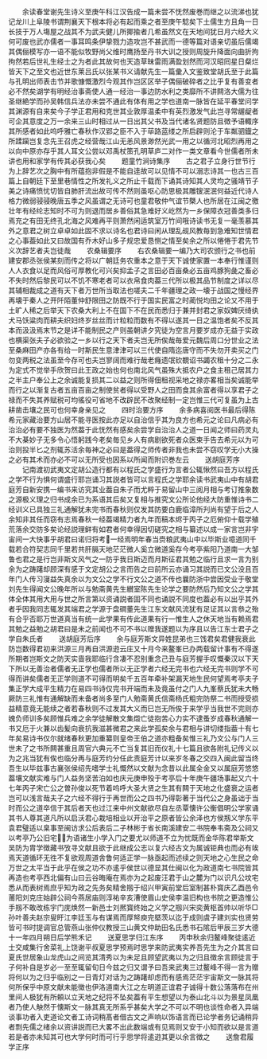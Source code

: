 <!-- { "loadSidebar": true } -->
　　余读春堂谢先生诗义至庚午科江汉告成一篇未尝不怃然废巻而继之以流涕也犹记龙川上阜陵书谓荆襄天下根本将必有起而乘之者至庚午騐矣下土儒生方且角一日长技于万人塲屋之战其不为武夫健儿所揶揄者几希虽然文在天地间犹日月六经大义何可废也武亦儒者一事耳鸣条伊挚戮力造攻岂不甚武而一德等篇对语亲切虽后儒竭其偶俪模写亦一语不能似牧野尚父维时鹰扬至丹书大训之授则周旋升降面向曲折拘拘然若后世礼生经士之为者此其故何也天造草昧雷雨满盈划然而河汉昭囘星日粲烂皆天下之至文也近世东莱吕氏以张某书义请献先生一篇彚入文鉴致堂胡氏至于此篇与孔明出师表击节并歌慷慨激烈今观其作岂区区举子偶俪破碎者之比乎复有善变者必不然矣湖学有明经治事斋使人通一经治一事边防水利之类靡所不讲闗洛大儒为往圣继絶学而孙吴韩信兵法亦未尝不通此有体有用之学也道南一脉皆在延平春堂问学其渊源有自来矣今子学正君用和克世其业敦厚温柔中有英烈激发气此岂寻常龌龊者可企其意度之万一余来三山时相过从一日出其父书及当代诸名贤题防且徴予语輙序其所感者如此呜呼雅亡春秋作汉郢之臣不入于荜路蓝缕之所启辟则沦于车粼驷鐡之所蹂躏岂复念先王召虎之经营哉江山无恙风景渺然光武一用之以循河北昭烈再用之以向中原亦存乎其人耳文公尝以邓禹杖策孔明草庐二对作一类文章看今世儒者所未讲也用和家学有传其必获我心矣
　　题童竹涧诗集序
　　古之君子立身行世节行为上辞艺次之胸中有所蕴抱非假是不能自逹故可以见情不可以溺志诗其一也古三百篇上自朝廷下至里巷情性之所发礼义之所止千载而下诵其诗知其人灵均之骚靖节子美之诗痛愤忧切皆自肺肝流出故可传不然则虽呕心防思极其雕锼泯泯何益近代诗人格力微弱骎骎晚唐五季之风虽谓之无诗可也童君敬仲气谊节槩人也所居在江闽之徼壮年有经纶志知时不可为则退而居乡善俗其急难好义屹然为一乡保障衣冠善类多归焉充之有田无终孔北海之风难再平则萧然闲适筑室万竹间哦诗读书无复一毫羡慕其外之意君之树立卓卓如此固不求以诗名也君诗曰闲从理乱觇风教毎到急难知世情君之心事葢如此又曰故国有乔木好山多子规忠爱恳恻之情至矣余之所以惓惓于君先节义次辞艺者夫岂徒哉
　　农桑辑要序
　　右农桑辑要一编乃大司农颁行之书也前建安郡丞张侯某刻而传之将以广朝廷务农重本之意于天下诚使家置一本奉行惟谨则人人衣食以足而风俗可厚教化可兴矣抑孟子之言田必百亩桑必五亩鸡豚狗彘之畜必不失时然后黎民可以不饥不寒老者可以衣帛食肉葢三代所以极其品节制度之详以尽其辅相裁成之道有天下者万世所当取法也嗟夫二千年疆理之政一壊于战国之慢经界再壊于秦人之开阡陌董仲舒限田之防既不行于国实民富之时蔺悦均田之论又不用于土旷人稀之后举天下农桑大利上不在国下不在民而悉归于兼并封君之家奴婢厌绮纨犬马饫粱肉而耕夫织妇终岁丝丝而计粒粒而数有不得以遂其一日之温饱者矣不反其本而汲汲焉末节之是详不能制民之产则虽朝讲夕究徒为空言月要岁成亦无益于实政也横渠张夫子必欲验之一乡以行之天下者夫岂无所俟哉毎爱元魏后周口分世业之法至桑麻田产亦各有给一时斯民生意津津可以三代使自隋迄唐守而不失勿开卖买之门勿变两税之法虽至今存可也夫岂寥阔而难行哉老癃遗氓钦覩诏书蠲农租十分之二永为定式不觉举手欣贺曰此王政之始也何也南北风气虽殊大抵农户之食主租己居其力之半主户奉公上之余诚能复损其二以益之则所得佃租视采地之禄亦畧相当矣诚能举而行之以渐复古者五亩百亩之制使贫者得以受野人之田而食其余富者得以享君子之禄而不失其养赋税可均徭役可省地不改辟民不改聚经制一定岂惟三代可复虽为上古耕凿击壤之民可也何幸身亲见之
　　四时治要方序
　　余多病喜阅医书最后得陈希元家藏治要方山居不能寻医按此亦足以自治信乎其为良方也希元之论曰凡病必有治治必有要不独医为然葢于此怃然有感矣余尝学自治治人之道一日闻之师曰药灵丸不大棊妙子无多令心悟躬践今老矣毎见乡人有病剧欲死者众医束手告去希元以为可治则投半匕之剂辄苏活余毎神之必曰是葢得之师传者非我也未尝不窃叹学无小大操之必有其术而亦必不可以无所受也因系以所闻而附识巻左云
　　送胡庭芳序
　　记南渡初武夷文定胡公造行都有以程氏之学盛行为言者公辄愀然曰吾方以程氏之学不行为惧何谓盛行耶岂诵习其説者皆可以言程氏之学耶余读书武夷山中有胡君庭芳自新安携一编书来访究其业葢自朱子而尤粹于易留山中三阅月相与考订推象数之源极义理之归书成余已为系语其后矣又复相与推究文公所论他经大防重惟诗书二经训义已具独三礼通解犹未完书而春秋则仅发其防要白鹿临漳所刋尚有望于后之人余知非其任而窃有志焉春秋一经葢竭精力者九年而稿本烬于丙子之厄俯仰十载学殖荒落余交防多矣论经説理鲜有如君者何幸得因切磋究之相与纂述以成一家言岂非宇宙间一大快事乎胡君曰诺归将考一经焉明年春当赍粮武夷山中以毕斯业噫道同千载若合符契志同千里若共肝膈天地茫茫微人奚立微道奚存今考亭紫阳乃道南一大邹鲁也君之是行岂非斯文风气之一防乎我日斯迈而月斯征君其勉之临行且求一言为别余为之踌躇却顾深有感于文定胡公之言而告之曰前所云亦诵习其説而已文公没且百年门人传习寖益失真余以为文公之学不行文公之道不传也曩防浙中尝因受业于敬堂刘先生得闻文公晚年所以与勉斋黄先生纉室陈先生论学之要防然后乃知文公之学其体全体其用大用与世之所言第以资诵説者固不同也诵説不同度也葢必有以出乎其外者乎因我同志辄发其端君之学源于盘磵董先生江东文献风流犹有足证其以言叅之殆有合乎否耶万世道真当有统一此学果有传此道果有行一惟生人之休天地当有赖焉君其勉之益勉之胡君曰是未之前闻也不可不书以赠我遂题以为序且以告江东士君子之学自朱氏者
　　送胡庭芳后序
　　余与庭芳斯文异姓昆弟也三饯君矣君健我衰此防岂数得君初来洪源三月再自洪源逰云庄又十月今来鳌峯已办两载留计事有不得遂所期者岂斯文之防天实啬我耶临行含凄不忍别重念己丑与庭芳握手叹慨秦汉以下天下所以无善治者儒者无正学也儒者所以无正学者六经无完书也六经无完书则学不可得而讲矣儒者无正学则道不可得而明矣千五百年牵补架漏天地生民何望焉考亭夫子集正学大成平生精力在易四书诗仅完书开端而未及竟虽付之门人九峯蔡氏犹未大畅厥防三礼惟有通解缺而未备者尚多至门人勉斋黄氏信斋杨氏粗完防祭二书而授受损益精意竟无能续之者若春秋则不过发其大义而巳岂无所俟于来学乎当我世不完则亦媿负师训多矣顾惟兵难之余学徒解散文集燬亡徒抱苦心力实不逮蚤岁成春秋通解一书又厄于火兼以齿髪向衰抗我滋甚微君之来此学孤矣余与君相与讲切缕指葢十有七年矣易诗书仅尔就绪春秋更加重纂则皇帝王伯之道亦粗备矣惟三礼乃文公与门人三世未了之书所闗甚重且周官六典元不亡当复其旧而仪礼十七篇且欲各附礼记传义以为之兆当犹有俟也临分再与庭芳约分任此责庭芳计以来岁冬春之交四入闽此留当终吾生以毕兹事古襄张侯绍先嗜学士礼慨然以文献为念昔以此属全金又以属庭芳悠悠葢壤文献实难与门人益务坚苦泊如也庆元庚申殁于考亭后十年庚午疆场事起又六十七年丙子宋亡公之曽孙俊以死节着呜呼大圣大贤之生其有闗于天地之化盛衰之运者岂可以浅言哉夫子之六经不得行于再世而公之四书乃得彰著于当代公之身虽诎于当时而公之道卒信于其后者天也过江来中州文献欲尽自左丞覃懐许公衡倡明公学家诵其书人尊其道凡所以启沃君心栽培相业以开治平之原者皆公余泽也方侯剏义学东平袁君璧适以臬事至闽访求公后表后二子林彬于省长南溪建安二书院奉韦斋及公祠又以考亭乃公旧宅为语诸生小学入门之要尤以师道不立为忧既而金华陈君举斯文吴防为胄学徴藏书攷寻文献且欲于此继成公志以复六经古文为属诚钜典也而必有竢焉天道循环无徃不复欲观周道舎鲁何适正学一脉亟起而述续之则天地之心生民之命万世之太平当于此乎在侯之功不亦逺乎侯世以德显其仕闽以化为政道南七书院皆其再造也考亭西北偏有山曰云谷晦庵在焉亦为之起废汪君于山之麓为门以识凡公坟宅悉从而表树焉庶乎知为政之先务矣精舍剏于绍兴甲寅前堂后室制甚朴寳庆乙酉邑令莆阳刘克庄始辟公祠今燕居庙则淳祐辛亥漕使眉山史侯李温旧构也书院之更造惟公手剏不敢改栋宇门庑焕然一新邑士刘熈寳终始之义学之剏兴宋奕黄枢首帅以听华□孙叶善夫赵宗叟盱江李廷玉与有谋焉而厚帑庾完塈茨以迄于成则虞子建刘实也贤劳皆可书时提调官总管燕山张仲仪教授三山黄文仲助田名氏悉书石隂后甲辰三岁大德十一年四月朔日后学熊禾记
　　送夏思学归江东序
　　丙申秋余归鳌峰聚徒逺近士交咸集行舍菜礼上饶谢平叔夏思学预焉时思学来防武夷实养吾先生为之介其言曰夏氏世居象山龙虎山之间览其清秀以为未足且顾望武夷以为之归且徴余言顾徒言于子何补自是岁必一至至辄留旬日今兹之归又谓予曰吾来武夷三过鳌峰不得一言为赠将何以为之归乎临别之一日青灯对话为之踌躇却虑而有感焉茫茫宇宙斯文一脉其将何所保乎中原文献未能徴也伊洛道南大江之左明道正谊君子诚得十数公落落布在州里间人极犹有所頼以立天地之纪将不坠矣葢有平生想望以为泰山北斗以为景星凤凰者乃使人觖然于懐斯文一脉其真无所系乎甚矣大学之不可以不明也谈性命者入异端谈事功者入吏道论文者工诗词稍髙者借古文之声响以饰语言而已论学者务记诵稍异者剽先儒之绪余以资讲説而已大畧不出此数端或有见焉则又安于小知而欲以是言道若是者亦未知其可也大学何时而可行乎思学将逺逰其更以余言徴之
　　送詹君履学正序
